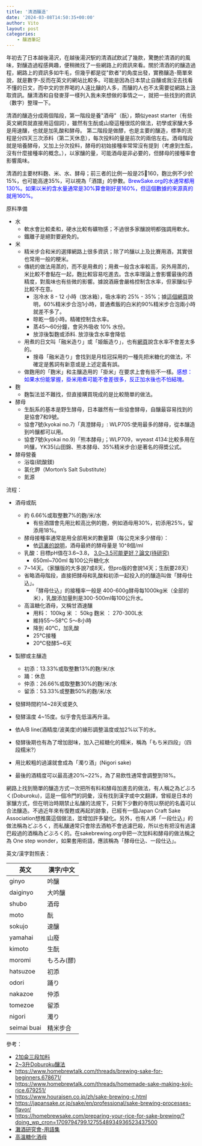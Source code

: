 ```yaml
---
title: '清酒釀造'
date: '2024-03-08T14:50:35+00:00'
author: Vito
layout: post
categories:
    - 釀酒筆記
---
```

年初去了日本越後湯沢，在越後湯沢駅的清酒試飲試了幾款，驚艷於清酒的的風味，對釀造過程感興趣，便稍微找了一些網路上的資訊來看。關於清酒的的釀造過程，網路上的資訊多如牛毛，但幾乎都是從"飲者"的角度出發，實務釀造-簡單來說，就是數字-反而在英文的網站比較多。可能是因為日本禁止自釀或我沒去找看不懂的日文，而中文的世界喝的人遠比釀的人多，而釀的人也不太需要從網路上汲取資訊。釀清酒和自發麥芽一樣列入我未來想做的事情之一，就把一些找到的資訊（數字）整理一下。

清酒的釀造分成兩個階段，第一階段是養"酒母"（酛），類似yeast starter（有些英文網頁就直接用這個詞），雖然有生酛或山廢這種很炫的做法，初學或家釀大多是用速釀，也就是加乳酸和酵母。 第二階段是做醪，也是主要的釀造，標準的流程是分四天三次添料（第二天休息），每次投料的量是前次的兩倍左右。酒母階段就是培養酵母，又加上分次投料，酵母的初始接種率常常沒有提到（考慮到生酝，沒有什麼接種率的概念。），以家釀的量，可能酒母是非必要的，但酵母的接種率會影響風味。

清酒的主要材料麴、米、水、酵母；前三者的比例一般是25:100:160，麴比例不少於15%，也可能高達35%，可以視為「酒譜」的參數。<font color="blue">BrewSake.org的水通常都用130%。如果以米的含水量通常是30%算會剛好是160%，但這個數據的來源真的就用160%。</font>

原料準備
- 水
    - 軟水會比較柔和，硬水比較有礦物感；不過很多家釀說明都強調用軟水。
    - 鐵離子是絕對要避免的。
- 米
    - 精米步合和米的選擇網路上很多資訊；除了吟釀以上及比賽用酒，其實很也常用一般的粳米。
    - 傳統的做法用蒸的，而不是用煮的；用煮一般含水率較高，另外用蒸的，米比較不會黏在一起，麴比較容易吃進去。含水率理論上會影響最後的酒精度，對風味也有些微的影響。據說酒廠會嚴格控制含水率，但家釀似乎比較不在意。
        - 泡冷水 8 - 12 小時（放冰箱），吸水率約 25% - 35%；據[這個網頁](https://homebrewsake.com/preparing-your-rice-for-sake-brewing/?doing_wp_cron=1709794799.1275548934936523437500)說明，60%精米步合泡1小時，普通煮飯的白米約90%精米步合泡兩小時就差不多了。
        - 晾乾一個小時。精確控制含水率。
        - 蒸45～60分鐘，會另外吸收 10% 水份。
        - 放涼後製麴或添料. 放涼後含水率會降低
    - 用煮的日文叫「融米造り」或「姫飯造り」，也有[網頁](https://www.houraisen.co.jp/ja/sake-brewing.html)說含水率不會差太多的。
        - 搜尋「融米造り」會找到是月桂冠採用的一種先把米糖化的做法，不確定是舊詞有新意或是上述定義有誤。
    - 做麴用的「麴米」和主釀造用的「掛米」在要求上會有些不一樣。<font color="blue">感想：如果水份能掌握，掛米用煮可能不會差很多，反正加水後也不怕結塊。</font>
- 麴
    - 麴製法並不難找，但直接購買現成的是比較簡單的做法。
- 酵母
    - 生酛系的基本是野生酵母，日本雖然有一些協會酵母，自釀最容易找到的是協會7和9號。
    - 協會7號(kyokai no.7)「真澄酵母」: WLP705:使用最多的酵母，從本釀造到吟釀都可以用。
    - 協會7號(kyokai no.9)「熊本酵母」；WLP709，wyeast 4134:比較多用在吟釀，YK35(山田錦、熊本酵母、35%精米步合)是著名的得奬公式。
- 酵母營養
    - 浴塩(硫酸鎂) 
    - 氯化鉀（Morton’s Salt Substitute）
    - 氮源

流程：
    
- 酒母或酛
    - 約 6.66%或取整數7%的麴/米/水
        - 有些酒譜會先用比較高比例的麴，例如酒母用30%，初添用25%，留添用18%。
    - 酵母接種率通常是用全部用米的數量算（每公克米多少酵母）：
        - 依[這裏的說明](https://www.brewsake.org/moto-shubo-yeast-starter)，酒母最終的酵母量是 10^8個/ml
    - 乳酸：目標pH值在3.6~3.8， [3.0~3.5可能更好？論文(待研究)](https://docs.google.com/document/d/1qliqnz37x0HqQ8owFcEaFoDRxVt5iZkeOZr9QYmvE0s/edit#heading=h.qh9shynzippr)
        - 650ml~700ml 每100公升糖化水
    - 7~14天。（家釀版的大多說7或8天，但pro版的會說14天；生酛要28天）
    - 省略酒母階段，直接把酵母和乳酸和初添一起投入的的釀造叫做「酵母仕込」。
        - 「酵母仕込」的接種率一般是 400-600g酵母每1000kg米（全部的米），乳酸添加量則是300-500ml每100公升水。
    - 高溫糖化酒母，又稱甘酒速釀
        - 用料： 100kg 米 ： 50kg 麴米 ： 270-300L水
        - 維持55～58°C 5～8小時
        - 降到 40°C，加乳酸
        - 25°C接種
        - 20°C發酵5~6天

- 製醪或主釀造
    - 初添：13.33%或取整數13%的麴/米/水
    - 踊：休息
    - 仲添：26.66%或取整數30%的麴/米/水
    - 留添：53.33%或整數50%的麴/米/水
- 發酵時間約14~28天或更久
- 發酵溫度 4~15度。似乎會先低溫再升溫。
- 依A/B line(酒精度/波美度)的線形調整溫度或加2%以下的水。
- 發酵後期也有為了增加甜味，加入己經糖化的糯米，稱為「もち米四段」（四段糯米?）
- 用比較粗的過濾就會成為「濁り酒」(Nigori sake)
- 最後的酒精度可以最高達20%~22%，為了易飲性通常會調整到18%。

網路上找到簡單的釀造方式一次把所有料和酵母加進去的做法，有人稱之為どぶろく(Doburoku)，這是一個冷門的詞彙，沒有找到漢字或中文翻譯，曾經是日本的家釀方式，但在明治時期禁止私釀的法規下，只剩下少數的寺院以祭祀的名義可以合法釀造。不過近年來有復甦或再起的跡象，已經有一個Japan Craft Sake Association想推廣這個做法，並增加許多變化。另外，也有人將「一段仕込」的做法稱為どぶろく，而私釀通常只會除去酒粕不會過濾巴殺，所以也有把沒有過濾巴殺過的酒稱為どぶろく的。在sakebrewing.org中把一次加料和酵母的做法稱之為 One step wonder，如果套用術語，應該稱為「酵母仕込、一段仕込」。

英文/漢字對照表：

|英文 | 漢字/中文 | 
|-- | -- |
| ginyo | 吟釀 |
| daiginyo | 大吟釀 |
| shubo | 酒母 |
| moto | 酛 |
| sokujo | 速釀 |
| yamahai | 山廢 |
| kimoto | 生酛 |
| moromi | もろみ(醪) |
| hatsuzoe | 初添 |
| odori | 踊り |
| nakazoe | 仲添 | 
| tomezoe | 留添 |
| nigori | 濁り |
| seimai buai| 精米步合 |


參考：

- [2加侖三段加料](https://homebrewsake.com/recipe/)
- [2~3升Doburoku釀法](https://www.brewsake.org/homebrew-recipe)
- https://www.homebrewtalk.com/threads/brewing-sake-for-beginners.678671/
- https://www.homebrewtalk.com/threads/homemade-sake-making-koji-rice.679251/
- https://www.houraisen.co.jp/zh/sake-brewing-c.html
- https://japansake.or.jp/sake/en/professional/sake-brewing-processes-flavor/
- https://homebrewsake.com/preparing-your-rice-for-sake-brewing/?doing_wp_cron=1709794799.1275548934936523437500
- [灘酒研究會-用語集](http://www.nada-ken.com/main/jp/)
- [高溫糖化酒母](https://www.nada-ken.com/main/en/index_k/185.html)